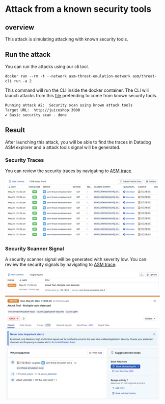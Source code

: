 # Attack from a known security tools

## overview
This attack is simulating attacking with known security tools.


## Run the attack
You can run the attacks using our cli tool.

```shell
docker run --rm -t --network asm-threat-emulation-network asm/threat-cli run -a 2
```

This command will run the CLI inside the docker container. The CLI will launch attacks from this [file](./../cli/attacks/generic-payloads.txt) pretending to come from known security tools.

```shell
Running attack #2:  Security scan using known attack tools
Target URL:  http://juiceshop:3000
✔ Basic security scan - done
```

## Result
After launching this attack, you will be able to find the traces in Datadog ASM explorer and a attack tools signal will be generated.

### Security Traces
You can review the security traces by navigating to [ASM trace](https://app.datadoghq.com/security/appsec/traces).

![Security Traces](./imgs/attack-tools-traces.png "Security Traces")


### Security Scanner Signal
A security scanner signal will be generated with severity low. You can review the security signals by navigating to [ASM trace](https://app.datadoghq.com/security?query=%40workflow.rule.type%3A%22Application%20Security%22&column=time&order=desc&product=appsec&view=signal).



![Security Signal](./imgs/attack-tools-signal-1.png "Security Signal")
![Security Signal](./imgs/attack-tools-signal-2.png "Security Signal")